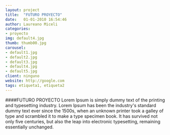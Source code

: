 ```yaml
---
layout: project
title:  "FUTURO PROYECTO"
date:   01-01-2010 16:54:46
author: Laureano Miceli
categories:
- proyecto
img: default4.jpg
thumb: thumb00.jpg
carousel:
- default1.jpg
- default2.jpg
- default3.jpg
- default4.jpg
- default5.jpg
client: ninguno
website: http://google.com
tags: etiqueta1, etiqueta2
---
```

####FUTURO PROYECTO
Lorem Ipsum is simply dummy text of the printing and typesetting industry. Lorem Ipsum has been the industry's standard dummy text ever since the 1500s, when an unknown printer took a galley of type and scrambled it to make a type specimen book. It has survived not only five centuries, but also the leap into electronic typesetting, remaining essentially unchanged.